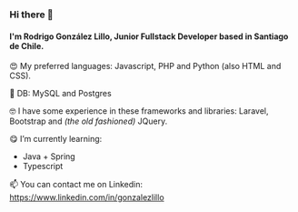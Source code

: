 ### Hi there 👋

#### I'm Rodrigo González Lillo, Junior Fullstack Developer based in Santiago de Chile.

😍 My preferred languages: Javascript, PHP and Python (also HTML and CSS).

🤖 DB: MySQL and Postgres

🤓 I have some experience in these frameworks and libraries: Laravel, Bootstrap and *(the old fashioned)* JQuery.

😋 I’m currently learning:
* Java + Spring
* Typescript

📫 You can contact me on Linkedin: https://www.linkedin.com/in/gonzalezlillo

